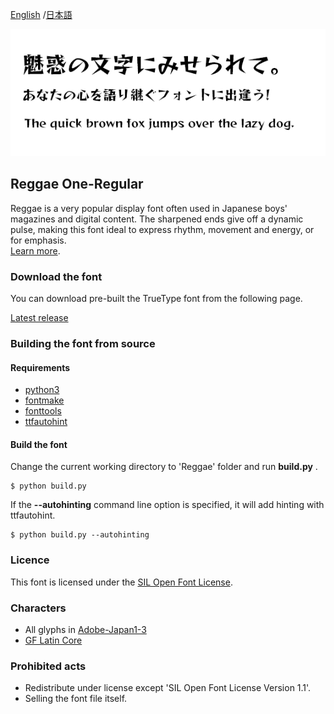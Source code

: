 [English](https://github.com/fontworks-fonts/Reggae) /[日本語](README-JP.md) 

![ReggaeOne-Regular](./image_Reggae.png)

## Reggae One-Regular

Reggae is a very popular display font often used in Japanese boys' magazines and digital content. The sharpened ends give off  a dynamic pulse, making this font ideal to express rhythm, movement and energy, or for emphasis.  
[Learn more](https://fontworks.co.jp/fontsearch/ReggaeStd-B/).


### Download the font

You can download pre-built the TrueType font from the following page.

[Latest release](https://github.com/fontworks-fonts/Reggae/tree/master/fonts/ttf)


### Building the font from source

#### Requirements

* [python3](https://www.python.org/)  
* [fontmake](https://github.com/googlefonts/fontmake/)
* [fonttools](https://github.com/fonttools/fonttools/)
* [ttfautohint](https://www.freetype.org/ttfautohint/doc/ttfautohint.html)  


#### Build the font

Change the current working directory to 'Reggae' folder and run **build.py** .

    $ python build.py

If the **--autohinting** command line option is specified, it will add hinting with ttfautohint.

    $ python build.py --autohinting

### Licence

This font is licensed under the [SIL Open Font License](https://scripts.sil.org/cms/scripts/page.php?site_id=nrsi&id=OFL).


### Characters

* All glyphs in [Adobe-Japan1-3](https://github.com/adobe-type-tools/Adobe-Japan1)
* [GF Latin Core](https://github.com/googlefonts/gftools/tree/master/Lib/gftools/encodings/GF%20Glyph%20Sets#gf-latin-core)  


### Prohibited acts

* Redistribute under license except 'SIL Open Font License Version 1.1'.
* Selling ​​the font file itself.
